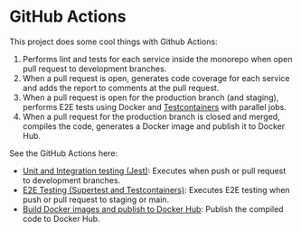 # GitHub Actions

This project does some cool things with Github Actions:

1. Performs lint and tests for each service inside the monorepo when open pull request to development branches.
2. When a pull request is open, generates code coverage for each service and adds the report to comments at the pull request.
3. When a pull request is open for the production branch (and staging), performs E2E tests using Docker and [Testcontainers](https://testcontainers.com/) with parallel jobs.
4. When a pull request for the production branch is closed and merged, compiles the code, generates a Docker image and publish it to Docker Hub.

See the GitHub Actions here:

- [Unit and Integration testing (Jest)](../../.github/workflows/lint-test.yml): Executes when push or pull request to development branches.
- [E2E Testing (Supertest and Testcontainers)](../../.github/workflows/e2e-testing.yml): Executes E2E testing when push or pull request to staging or main.
- [Build Docker images and publish to Docker Hub](../../.github/workflows/deploy.yml): Publish the compiled code to Docker Hub.
